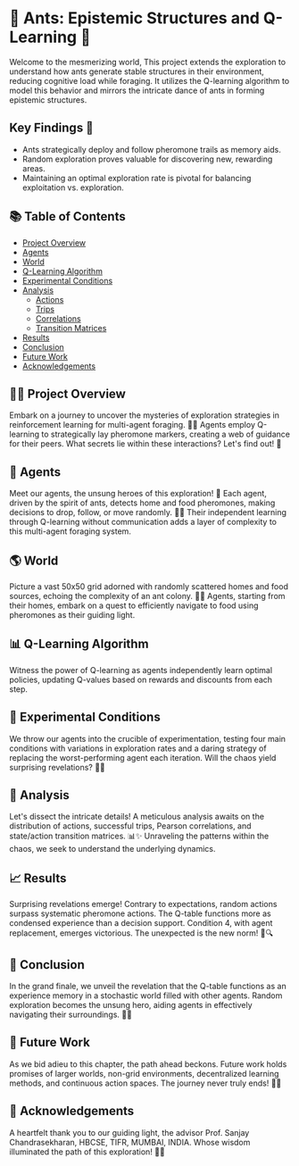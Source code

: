 # 🐜 Ants: Epistemic Structures and Q-Learning 🐜
Welcome to the mesmerizing world, This project extends the exploration to understand how ants generate stable structures in their environment, reducing cognitive load while foraging. It utilizes the Q-learning algorithm to model this behavior and mirrors the intricate dance of ants in forming epistemic structures.

## Key Findings 📝

- Ants strategically deploy and follow pheromone trails as memory aids.
- Random exploration proves valuable for discovering new, rewarding areas.
- Maintaining an optimal exploration rate is pivotal for balancing exploitation vs. exploration.


## 📚 Table of Contents

- [Project Overview](#project-overview)
- [Agents](#agents) 
- [World](#world)
- [Q-Learning Algorithm](#q-learning-algorithm)
- [Experimental Conditions](#experimental-conditions)
- [Analysis](#analysis)
  - [Actions](#actions)
  - [Trips](#trips)
  - [Correlations](#correlations)
  - [Transition Matrices](#transition-matrices)
- [Results](#results)
- [Conclusion](#conclusion) 
- [Future Work](#future-work)
- [Acknowledgements](#acknowledgements)

## 🧑‍💻 Project Overview

Embark on a journey to uncover the mysteries of exploration strategies in reinforcement learning for multi-agent foraging. 🕵️‍♂️ Agents employ Q-learning to strategically lay pheromone markers, creating a web of guidance for their peers. What secrets lie within these interactions? Let's find out! 🚀

## 🐜 Agents

Meet our agents, the unsung heroes of this exploration! 🌟 Each agent, driven by the spirit of ants, detects home and food pheromones, making decisions to drop, follow, or move randomly. 🤖💨 Their independent learning through Q-learning without communication adds a layer of complexity to this multi-agent foraging system. 

## 🌎 World 

Picture a vast 50x50 grid adorned with randomly scattered homes and food sources, echoing the complexity of an ant colony. 🐜🌌 Agents, starting from their homes, embark on a quest to efficiently navigate to food using pheromones as their guiding light.

## 📊 Q-Learning Algorithm

Witness the power of Q-learning as agents independently learn optimal policies, updating Q-values based on rewards and discounts from each step.

## 🧪 Experimental Conditions

We throw our agents into the crucible of experimentation, testing four main conditions with variations in exploration rates and a daring strategy of replacing the worst-performing agent each iteration. Will the chaos yield surprising revelations? 🤯🤔

## 🧮 Analysis

Let's dissect the intricate details! A meticulous analysis awaits on the distribution of actions, successful trips, Pearson correlations, and state/action transition matrices. 📊✨ Unraveling the patterns within the chaos, we seek to understand the underlying dynamics.

## 📈 Results 

Surprising revelations emerge! Contrary to expectations, random actions surpass systematic pheromone actions. The Q-table functions more as condensed experience than a decision support. Condition 4, with agent replacement, emerges victorious. The unexpected is the new norm! 🎉🔍

## 🏁 Conclusion

In the grand finale, we unveil the revelation that the Q-table functions as an experience memory in a stochastic world filled with other agents. Random exploration becomes the unsung hero, aiding agents in effectively navigating their surroundings. 🤯🚀

## 🚧 Future Work

As we bid adieu to this chapter, the path ahead beckons. Future work holds promises of larger worlds, non-grid environments, decentralized learning methods, and continuous action spaces. The journey never truly ends! 🌌🌠

## 🙏 Acknowledgements

A heartfelt thank you to our guiding light, the advisor Prof. Sanjay Chandrasekharan, HBCSE, TIFR, MUMBAI, INDIA. Whose wisdom illuminated the path of this exploration! 🌟🙌
